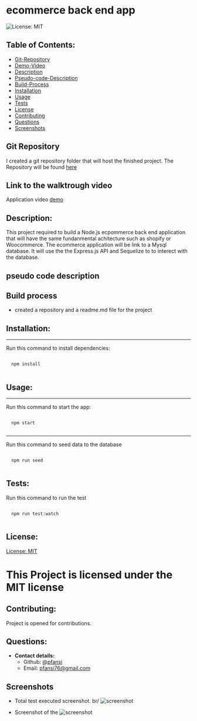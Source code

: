 # ecommerce back end app

![License: MIT](https://img.shields.io/badge/License-MIT-blue)

## Table of Contents:

- [Git-Repository](#git-repository)
- [Demo-Video](#walktrough-video)
- [Description](#description)
- [Pseudo-code-Description](#pseudo-code-description)
- [Build-Process](#build-process)
- [Installation](#installation)
- [Usage](#usage)
- [Tests](#tests)
- [License](#license)
- [Contributing](#contributing)
- [Questions](#questions)
- [Screenshots](#screenshots)

## Git Repository

I created a git repository folder that will host the finished project. The Repository will be found [here](https://github.com/pfansi/ecommerce-app)

## Link to the walktrough video

Application video [demo]()

## Description:

This project required to build a Node.js ecpommerce back end application that will have the same fundanmental achitecture such as shopify or Woocommerce.
The ecommerce application will be link to a Mysql database.
It will use the the Express.js API and Sequelize to to interect with the database.

## pseudo code description

## Build process

- created a repository and a readme.md file for the project

## Installation:

---

Run this command to install dependencies:

  <pre><code>
  npm install
  </code></pre>

## Usage:

---

Run this command to start the app:

  <pre><code>
  npm start
  </code></pre>

---

Run this command to seed data to the database

  <pre><code>
  npm run seed
  </code></pre>

## Tests:

Run this command to run the test

<pre><code>
  npm run test:watch
  </code></pre>

## License:

[License: MIT](https://opensource.org/licenses/MIT)

# This Project is licensed under the MIT license

## Contributing:

Project is opened for contributions.

## Questions:

- **Contact details:**
  - Github: [@pfansi](https://github.com/pfansi)
  - Email: pfansi76@gmail.com

## Screenshots

- Total test executed screenshot. br/
  ![screenshot]()

- Screenshot of the
  ![screenshot]()
